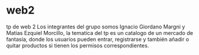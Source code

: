 # web2
tp de web 2
Los integrantes del grupo somos Ignacio Giordano Margni y Matias Ezquiel Morcillo, la tematica del tp es un catalogo de 
un mercado de fantasía, donde los usuarios pueden entrar, registrarse y también añadir o quitar productos si tienen los permisos 
correspondientes.
